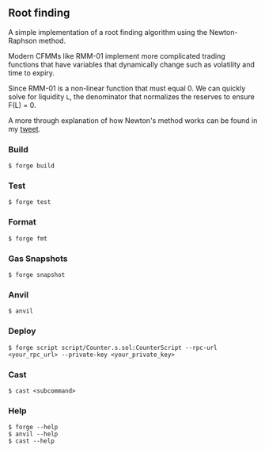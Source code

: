 ## Root finding

A simple implementation of a root finding algorithm using the Newton-Raphson method.

Modern CFMMs like RMM-01 implement more complicated trading functions that have variables that dynamically change such as volatility and time to expiry.

Since RMM-01 is a non-linear function that must equal 0. We can quickly solve for liquidity `L`, the denominator that normalizes the reserves to ensure F(L) = 0. 

A more through explanation of how Newton's method works can be found in my [tweet](https://x.com/robertleifke/status/1849938696134590804).

### Build

```shell
$ forge build
```

### Test

```shell
$ forge test
```

### Format

```shell
$ forge fmt
```

### Gas Snapshots

```shell
$ forge snapshot
```

### Anvil

```shell
$ anvil
```

### Deploy

```shell
$ forge script script/Counter.s.sol:CounterScript --rpc-url <your_rpc_url> --private-key <your_private_key>
```

### Cast

```shell
$ cast <subcommand>
```

### Help

```shell
$ forge --help
$ anvil --help
$ cast --help
```
